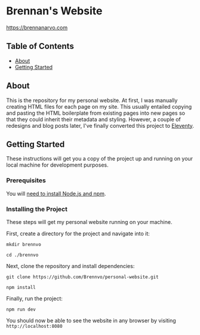 # Brennan's Website

https://brennanarvo.com

## Table of Contents

- [About](#about)
- [Getting Started](#getting_started)

## About <a name = "about"></a>

This is the repository for my personal website. At first, I was manually creating HTML files for each page on my site. This usually entailed copying and pasting the HTML boilerplate from existing pages into new pages so that they could inherit their metadata and styling. However, a couple of redesigns and blog posts later, I've finally converted this project to [Eleventy](https://www.11ty.dev/).

## Getting Started <a name = "getting_started"></a>

These instructions will get you a copy of the project up and running on your local machine for development purposes.

### Prerequisites

You will [need to install Node.js and npm](https://docs.npmjs.com/downloading-and-installing-node-js-and-npm).

### Installing the Project

These steps will get my personal website running on your machine.

First, create a directory for the project and navigate into it:

```console
mkdir brennvo

cd ./brennvo
```

Next, clone the repository and install dependencies:

```console
git clone https://github.com/Brennvo/personal-website.git

npm install
```

Finally, run the project:

```console
npm run dev
```

You should now be able to see the website in any browser by visiting `http://localhost:8080`
